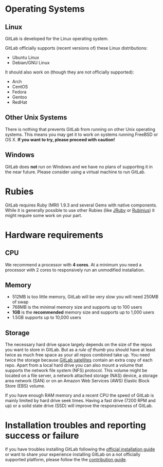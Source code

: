 # Operating Systems

## Linux

GitLab is developed for the Linux operating system.

GitLab officially supports (recent versions of) these Linux distributions:

- Ubuntu Linux
- Debian/GNU Linux

It should also work on (though they are not officially supported):

- Arch
- CentOS
- Fedora
- Gentoo
- RedHat

## Other Unix Systems

There is nothing that prevents GitLab from running on other Unix operating
systems. This means you may get it to work on systems running FreeBSD or OS X.
**If you want to try, please proceed with caution!**

## Windows

GitLab does **not** run on Windows and we have no plans of supporting it in the
near future. Please consider using a virtual machine to run GitLab.


# Rubies

GitLab requires Ruby (MRI) 1.9.3 and several Gems with native components.
While it is generally possible to use other Rubies (like
[JRuby](http://jruby.org/) or [Rubinius](http://rubini.us/)) it might require
some work on your part.


# Hardware requirements

## CPU

We recommend a processor with **4 cores**. At a minimum you need a processor with 2 cores to responsively run an unmodified installation.

## Memory

- 512MB is too little memory, GitLab will be very slow you will need 250MB of swap
- 768MB is the minimal memory size and supports up to 100 users
- **1GB** is the **recommended** memory size and supports up to 1,000 users
- 1.5GB supports up to 10,000 users

## Storage

The necessary hard drive space largely depends on the size of the repos you want
to store in GitLab. But as a *rule of thumb* you should have at least twice as much
free space as your all repos combined take up. You need twice the storage because [GitLab satellites](structure.md) contain an extra copy of each repo. Apart from a local hard drive you can also mount a volume that supports the network file system (NFS) protocol. This volume might be located on a file server, a network attached storage (NAS) device, a storage area network (SAN) or on an Amazon Web Services (AWS) Elastic Block Store (EBS) volume.

If you have enough RAM memory and a recent CPU the speed of GitLab is mainly limited by hard drive seek times. Having a fast drive (7200 RPM and up) or a solid state drive (SSD) will improve the responsiveness of GitLab.


# Installation troubles and reporting success or failure

If you have troubles installing GitLab following the [official installation guide](installation.md)
or want to share your experience installing GitLab on a not officially supported
platform, please follow the the [contribution guide](/CONTRIBUTING.md).
